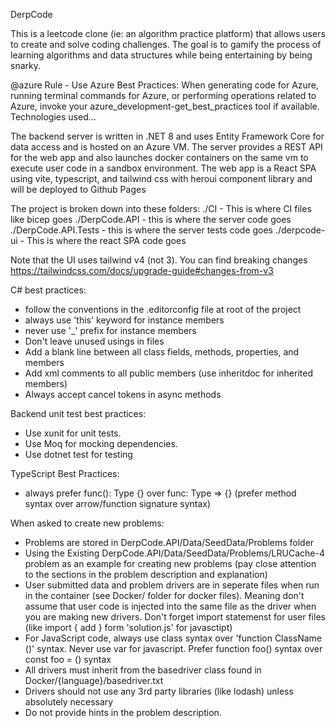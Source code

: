 DerpCode

This is a leetcode clone (ie: an algorithm practice platform) that allows users to create and solve coding challenges. The goal is to gamify the process of learning algorithms and data structures while being entertaining by being snarky.

@azure Rule - Use Azure Best Practices: When generating code for Azure, running terminal commands for Azure, or performing operations related to Azure, invoke your azure_development-get_best_practices tool if available.
Technologies used...

The backend server is written in .NET 8 and uses Entity Framework Core for data access and is hosted on an Azure VM. The server provides a REST API for the web app and also launches docker containers on the same vm to execute user code in a sandbox environment.
The web app is a React SPA using vite, typescript, and tailwind css with heroui component library and will be deployed to Github Pages

The project is broken down into these folders:
./CI - This is where CI files like bicep goes
./DerpCode.API - this is where the server code goes
./DerpCode.API.Tests - this is where the server tests code goes
./derpcode-ui - This is where the react SPA code goes

Note that the UI uses tailwind v4 (not 3). You can find breaking changes https://tailwindcss.com/docs/upgrade-guide#changes-from-v3

C# best practices:

- follow the conventions in the .editorconfig file at root of the project
- always use 'this' keyword for instance members
- never use '\_' prefix for instance members
- Don't leave unused usings in files
- Add a blank line between all class fields, methods, properties, and members
- Add xml comments to all public members (use inheritdoc for inherited members)
- Always accept cancel tokens in async methods

Backend unit test best practices:

- Use xunit for unit tests.
- Use Moq for mocking dependencies.
- Use dotnet test for testing

TypeScript Best Practices:

- always prefer func(): Type {} over func: Type => {} (prefer method syntax over arrow/function signature syntax)

When asked to create new problems:

- Problems are stored in DerpCode.API/Data/SeedData/Problems folder
- Using the Existing DerpCode.API/Data/SeedData/Problems/LRUCache-4 problem as an example for creating new problems (pay close attention to the sections in the problem description and explanation)
- User submitted data and problem drivers are in seperate files when run in the container (see Docker/ folder for docker files). Meaning don't assume that user code is injected into the same file as the driver when you are making new drivers. Don't forget import statemenst for user files (like import { add } form 'solution.js' for javasctipt)
- For JavaScript code, always use class syntax over 'function ClassName ()' syntax. Never use var for javascript. Prefer function foo() syntax over const foo = () syntax
- All drivers must inherit from the basedriver class found in Docker/{language}/basedriver.txt
- Drivers should not use any 3rd party libraries (like lodash) unless absolutely necessary
- Do not provide hints in the problem description.
